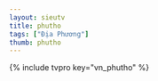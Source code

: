 ```yaml
---
layout: sieutv
title: phutho
tags: ["Địa Phương"]
thumb: phutho
---
```

{% include tvpro key="vn_phutho" %}
